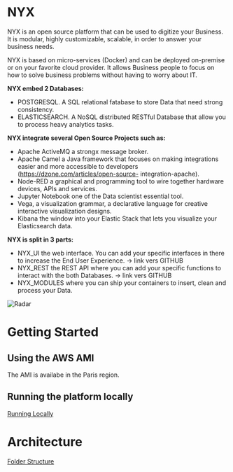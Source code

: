# NYX

NYX is an open source platform that can be used to digitize your Business. 
It is modular, highly customizable, scalable, in order to answer your business needs. 

NYX is based on micro-services (Docker) and can be deployed on-premise or on your favorite cloud provider.
It allows Business people to focus on how to solve business problems without having to worry about IT.

**NYX embed 2 Databases:**

- POSTGRESQL. A SQL relational fatabase to store Data that need strong consistency.
- ELASTICSEARCH. A NoSQL distributed RESTful Database that allow you to process heavy analytics tasks.

**NYX integrate several Open Source Projects such as:**

* Apache ActiveMQ a strongx message broker.
* Apache Camel a Java framework that focuses on making integrations easier
and more accessible to developers (https://dzone.com/articles/open-source-
integration-apache).
* Node-RED a graphical and programming tool to wire together hardware
devices, APIs and services.
* Jupyter Notebook one of the Data scientist essential tool.
* Vega, a visualization grammar, a declarative language for creative interactive
visualization designs.
* Kibana the window into your Elastic Stack that lets you visualize your
Elasticsearch data.

**NYX is split in 3 parts:**

* NYX_UI the web interface. You can add your specific interfaces in there to
increase the End User Experience. -&gt; link vers GITHUB
* NYX_REST the REST API where you can add your specific functions to
interact with the both Databases. -&gt; link vers GITHUB
* NYX_MODULES where you can ship your containers to insert, clean and
process your Data.

![Radar](https://raw.githubusercontent.com/snuids/nyx/master/medias/Untitled.gif)

# Getting Started

## Using the AWS AMI

The AMI is availabe in the Paris region.

## Running the platform locally

[Running Locally](running_locally.md)

# Architecture

[Folder Structure](folder_contents.md)
